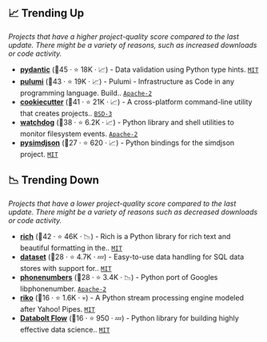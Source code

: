 ## 📈 Trending Up

_Projects that have a higher project-quality score compared to the last update. There might be a variety of reasons, such as increased downloads or code activity._

- <b><a href="https://github.com/pydantic/pydantic">pydantic</a></b> (🥇45 ·  ⭐ 18K · 📈) - Data validation using Python type hints. <code><a href="http://bit.ly/34MBwT8">MIT</a></code>
- <b><a href="https://github.com/pulumi/pulumi">pulumi</a></b> (🥈43 ·  ⭐ 19K · 📈) - Pulumi - Infrastructure as Code in any programming language. Build.. <code><a href="http://bit.ly/3nYMfla">Apache-2</a></code>
- <b><a href="https://github.com/cookiecutter/cookiecutter">cookiecutter</a></b> (🥇41 ·  ⭐ 21K · 📈) - A cross-platform command-line utility that creates projects.. <code><a href="http://bit.ly/3aKzpTv">BSD-3</a></code>
- <b><a href="https://github.com/gorakhargosh/watchdog">watchdog</a></b> (🥈38 ·  ⭐ 6.2K · 📈) - Python library and shell utilities to monitor filesystem events. <code><a href="http://bit.ly/3nYMfla">Apache-2</a></code>
- <b><a href="https://github.com/TkTech/pysimdjson">pysimdjson</a></b> (🥉27 ·  ⭐ 620 · 📈) - Python bindings for the simdjson project. <code><a href="http://bit.ly/34MBwT8">MIT</a></code>

## 📉 Trending Down

_Projects that have a lower project-quality score compared to the last update. There might be a variety of reasons such as decreased downloads or code activity._

- <b><a href="https://github.com/Textualize/rich">rich</a></b> (🥇42 ·  ⭐ 46K · 📉) - Rich is a Python library for rich text and beautiful formatting in the.. <code><a href="http://bit.ly/34MBwT8">MIT</a></code>
- <b><a href="https://github.com/pudo/dataset">dataset</a></b> (🥉28 ·  ⭐ 4.7K · 💤) - Easy-to-use data handling for SQL data stores with support for.. <code><a href="http://bit.ly/34MBwT8">MIT</a></code>
- <b><a href="https://github.com/daviddrysdale/python-phonenumbers">phonenumbers</a></b> (🥉28 ·  ⭐ 3.4K · 📉) - Python port of Googles libphonenumber. <code><a href="http://bit.ly/3nYMfla">Apache-2</a></code>
- <b><a href="https://github.com/nerevu/riko">riko</a></b> (🥉16 ·  ⭐ 1.6K · 💀) - A Python stream processing engine modeled after Yahoo! Pipes. <code><a href="http://bit.ly/34MBwT8">MIT</a></code>
- <b><a href="https://github.com/d6t/d6tflow">Databolt Flow</a></b> (🥉16 ·  ⭐ 950 · 💤) - Python library for building highly effective data science.. <code><a href="http://bit.ly/34MBwT8">MIT</a></code>


